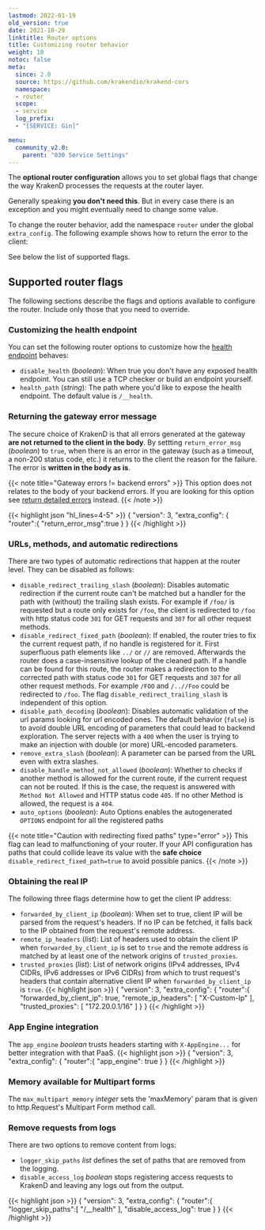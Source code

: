 ```yaml
---
lastmod: 2022-01-19
old_version: true
date: 2021-10-29
linktitle: Router options
title: Customizing router behavior
weight: 10
notoc: false
meta:
  since: 2.0
  source: https://github.com/krakendio/krakend-cors
  namespace:
  - router
  scope:
  - service
  log_prefix:
  - "[SERVICE: Gin]"

menu:
  community_v2.0:
    parent: "030 Service Settings"
---
```


The **optional router configuration** allows you to set global flags that change the way KrakenD processes the requests at the router layer.

Generally speaking **you don't need this**. But in every case there is an exception and you might eventually need to change some value.

To change the router behavior, add the namespace `router` under the global `extra_config`. The following example shows how to return the error to the client:

See below the list of supported flags.

## Supported router flags
The following sections describe the flags and options available to configure the router. Include only those that you need to override.

### Customizing the health endpoint
You can set the following router options to customize how the [health endpoint](/docs/v2.0/service-settings/health/) behaves:

- `disable_health` (*boolean*): When true you don't have any exposed health endpoint. You can still use a TCP checker or build an endpoint yourself.
- `health_path` (*string*): The path where you'd like to expose the health endpoint. The default value is `/__health`.

### Returning the gateway error message
The secure choice of KrakenD is that all errors generated at the gateway **are not returned to the client in the body**. By settting `return_error_msg` (*boolean*) to `true`, when there is an error in the gateway (such as a timeout, a non-200 status code, etc.) it returns to the client the reason for the failure. The error is **written in the body as is**.

{{< note title="Gateway errors != backend errors" >}}
This option does not relates to the body of your backend errors. If you are looking for this option see [return detailed errors](/docs/v2.0/backends/detailed-errors/#showing-backend-errors) instead.
{{< /note >}}

{{< highlight json "hl_lines=4-5" >}}
{
  "version": 3,
  "extra_config": {
      "router":{
          "return_error_msg":true
      }
}
{{< /highlight >}}

### URLs, methods, and automatic redirections
There are two types of automatic redirections that happen at the router level. They can be disabled as follows:

- `disable_redirect_trailing_slash` (*boolean*): Disables automatic redirection if the current route can't be matched but a handler for the path with (without) the trailing slash exists. For example if `/foo/` is requested but a route only exists for `/foo`, the client is redirected to `/foo` with http status code `301` for GET requests and `307` for all other request methods.
- `disable_redirect_fixed_path` (*boolean*): If enabled, the router tries to fix the current request path, if no handle is registered for it. First superfluous path elements like `../` or `//` are removed. Afterwards the router does a case-insensitive lookup of the cleaned path. If a handle can be found for this route, the router makes a redirection to the corrected path with status code `301` for GET requests and `307` for all other request methods. For example `/FOO` and `/..//Foo` could be redirected to `/foo`. The flag `disable_redirect_trailing_slash` is independent of this option.
- `disable_path_decoding` (*boolean*): Disables automatic validation of the url params looking for url encoded ones. The default behavior (`false`) is to avoid double URL encoding of parameters that could lead to backend exploration. The server rejects with a `400` when the user is trying to make an injection with double (or more) URL-encoded parameters.
- `remove_extra_slash` (*boolean*): A parameter can be parsed from the URL even with extra slashes.
- `disable_handle_method_not_allowed` (*boolean*): Whether to checks if another method is allowed for the current route, if the current request can not be routed. If this is the case, the request is answered with `Method Not Allowed` and HTTP status code `405`. If no other Method is allowed, the request is a `404`.
- `auto_options` (*boolean*): Auto Options enables the autogenerated `OPTIONS` endpoint for all the registered paths

{{< note title="Caution with redirecting fixed paths" type="error" >}}
This flag can lead to malfunctioning of your router. If your API configuration has paths that could collide leave its value with the **safe choice** `disable_redirect_fixed_path=true` to avoid possible panics.
{{< /note >}}


### Obtaining the real IP
The following three flags determine how to get the client IP address:

- `forwarded_by_client_ip` (*boolean*): When set to true, client IP will be parsed from the request's headers. If no IP can be fetched, it falls back to the IP obtained from the request's remote address.
- `remote_ip_headers` (*list*): List of headers used to obtain the client IP when `forwarded_by_client_ip` is set to `true` and the remote address is matched by at least one of the network origins of `trusted_proxies`.
- `trusted_proxies` (*list*): List of network origins (IPv4 addresses, IPv4 CIDRs, IPv6 addresses or IPv6 CIDRs) from which to trust request's headers that contain alternative client IP when `forwarded_by_client_ip` is `true`.
{{< highlight json >}}
{
  "version": 3,
  "extra_config": {
      "router":{
          "forwarded_by_client_ip": true,
          "remote_ip_headers": [
            "X-Custom-Ip"
          ],
          "trusted_proxies": [
            "172.20.0.1/16"
          ]
      }
}
{{< /highlight >}}


### App Engine integration
The `app_engine` *boolean* trusts headers starting with `X-AppEngine...` for better integration with that PaaS.
{{< highlight json >}}
{
  "version": 3,
  "extra_config": {
      "router":{
          "app_engine": true
      }
}
{{< /highlight >}}

### Memory available for Multipart forms
The `max_multipart_memory` *integer* sets the 'maxMemory' param that is given to http.Request's Multipart Form method call.

### Remove requests from logs
There are two options to remove content from logs:
- `logger_skip_paths` *list* defines the set of paths that are removed from the logging.
- `disable_access_log` *boolean* stops registering access requests to KrakenD and leaving any logs out from the output.

{{< highlight json >}}
{
  "version": 3,
  "extra_config": {
      "router":{
          "logger_skip_paths":[
            "/__health"
          ],
          "disable_access_log": true
      }
}
{{< /highlight >}}